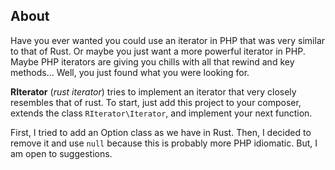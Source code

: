 ## About

Have you ever wanted you could use an iterator in PHP that was very similar to that of Rust. Or maybe you just want a more powerful iterator in PHP. Maybe PHP iterators are giving you chills with all that rewind and key methods... Well, you just found what you were looking for.

<b>RIterator</b> (<i>rust iterator</i>) tries to implement an iterator that very closely resembles that of rust. To start, just add this project to your composer, extends the class <code>RIterator\Iterator</code>, and implement your next function.

First, I tried to add an Option class as we have in Rust. Then, I decided to remove it and use `null` because this is probably more PHP idiomatic. But, I am open to suggestions.
